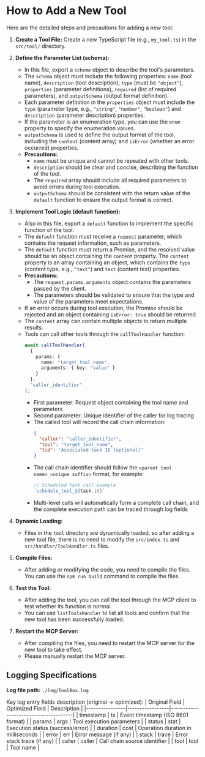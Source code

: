 # How to Add a New Tool

Here are the detailed steps and precautions for adding a new tool:

1.  **Create a Tool File:** Create a new TypeScript file (e.g., `my_tool.ts`) in the `src/tool/` directory.

2.  **Define the Parameter List (schema):**
    *   In this file, export a `schema` object to describe the tool's parameters.
    *   The `schema` object must include the following properties: `name` (tool name), `description` (tool description), `type` (must be `"object"`), `properties` (parameter definitions), `required` (list of required parameters), and `outputSchema` (output format definition).
    *   Each parameter definition in the `properties` object must include the `type` (parameter type, e.g., `"string"`, `"number"`, `"boolean"`) and `description` (parameter description) properties.
    *   If the parameter is an enumeration type, you can use the `enum` property to specify the enumeration values.
    *   `outputSchema` is used to define the output format of the tool, including the `content` (content array) and `isError` (whether an error occurred) properties.
    *   **Precautions:**
        *   `name` must be unique and cannot be repeated with other tools.
        *   `description` should be clear and concise, describing the function of the tool.
        *   The `required` array should include all required parameters to avoid errors during tool execution.
        *   `outputSchema` should be consistent with the return value of the `default` function to ensure the output format is correct.

3.  **Implement Tool Logic (default function):**
    *   Also in this file, export a `default` function to implement the specific function of the tool.
    *   The `default` function must receive a `request` parameter, which contains the request information, such as parameters.
    *   The `default` function must return a Promise, and the resolved value should be an object containing the `content` property. The `content` property is an array containing an object, which contains the `type` (content type, e.g., `"text"`) and `text` (content text) properties.
    *   **Precautions:**
        *   The `request.params.arguments` object contains the parameters passed by the client.
        *   The parameters should be validated to ensure that the type and value of the parameters meet expectations.
    *   If an error occurs during tool execution, the Promise should be rejected and an object containing `isError: true` should be returned.
    *   The `content` array can contain multiple objects to return multiple results.
    *   Tools can call other tools through the `callToolHandler` function:
        ```typescript
        await callToolHandler(
          { 
            params: { 
              name: "target_tool_name",
              arguments: { key: "value" }
            }
          },
          "caller_identifier"
        );
        ```
        - First parameter: Request object containing the tool name and parameters
        - Second parameter: Unique identifier of the caller for log tracing
        - The called tool will record the call chain information:
          ```json
          {
            "caller": "caller_identifier",
            "tool": "target_tool_name",
            "tid": "Associated task ID (optional)"
          }
          ```
        - The call chain identifier should follow the `<parent tool name>_<unique suffix>` format, for example:
          ```typescript
          // Scheduled task call example
          `schedule_tool_${task.id}`
          ```
        - Multi-level calls will automatically form a complete call chain, and the complete execution path can be traced through log fields

4.  **Dynamic Loading:**
    *   Files in the `tool` directory are dynamically loaded, so after adding a new tool file, there is no need to modify the `src/index.ts` and `src/handler/ToolHandler.ts` files.

5.  **Compile Files:**
    *   After adding or modifying the code, you need to compile the files. You can use the `npm run build` command to compile the files.

6.  **Test the Tool:**
    *   After adding the tool, you can call the tool through the MCP client to test whether its function is normal.
    *   You can use `listToolsHandler` to list all tools and confirm that the new tool has been successfully loaded.

7.  **Restart the MCP Server:**
    *   After compiling the files, you need to restart the MCP server for the new tool to take effect.
    *   Please manually restart the MCP server.

## Logging Specifications

**Log file path:** `./log/ToolBox.log`

Key log entry fields description (original → optimized):
| Original Field | Optimized Field | Description                          |
|----------------|-----------------|--------------------------------------|
| timestamp      | ts              | Event timestamp (ISO 8601 format)    |
| params         | args            | Tool execution parameters            |
| status         | stat            | Execution status (success/error)     |
| duration       | cost            | Operation duration in milliseconds   |
| error          | err             | Error message (if any)               |
| stack          | trace           | Error stack trace (if any)           |
| caller         | caller          | Call chain source identifier         |
| tool           | tool          | Tool name         |
